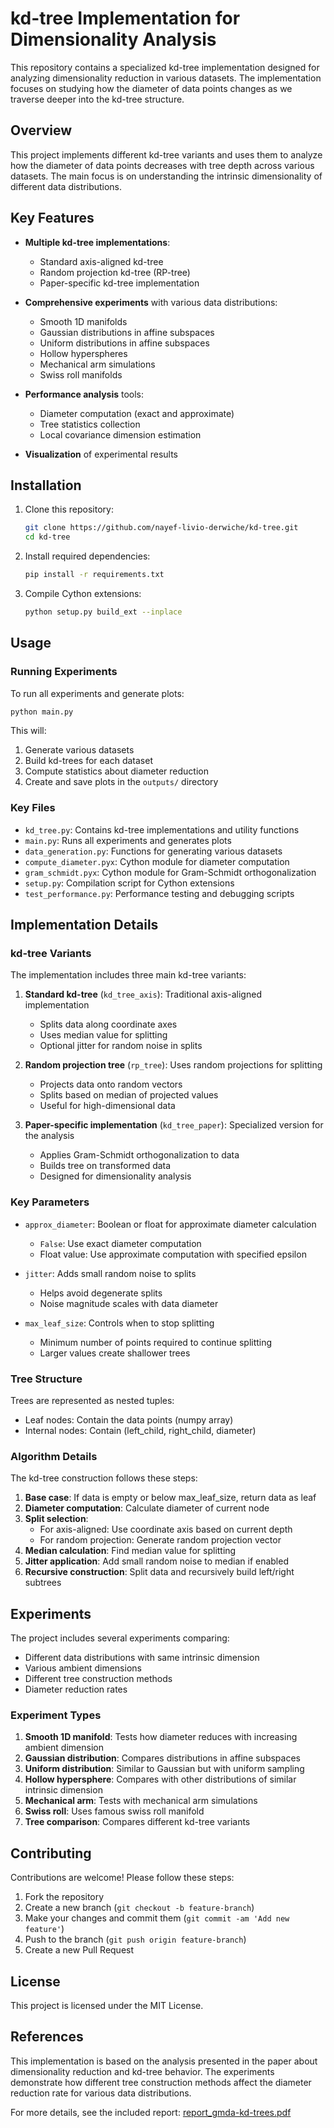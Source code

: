 # kd-tree Implementation for Dimensionality Analysis

This repository contains a specialized kd-tree implementation designed for analyzing dimensionality reduction in various datasets. The implementation focuses on studying how the diameter of data points changes as we traverse deeper into the kd-tree structure.

## Overview

This project implements different kd-tree variants and uses them to analyze how the diameter of data points decreases with tree depth across various datasets. The main focus is on understanding the intrinsic dimensionality of different data distributions.

## Key Features

- **Multiple kd-tree implementations**:
  - Standard axis-aligned kd-tree
  - Random projection kd-tree (RP-tree)
  - Paper-specific kd-tree implementation

- **Comprehensive experiments** with various data distributions:
  - Smooth 1D manifolds
  - Gaussian distributions in affine subspaces
  - Uniform distributions in affine subspaces
  - Hollow hyperspheres
  - Mechanical arm simulations
  - Swiss roll manifolds

- **Performance analysis** tools:
  - Diameter computation (exact and approximate)
  - Tree statistics collection
  - Local covariance dimension estimation

- **Visualization** of experimental results

## Installation

1. Clone this repository:
   ```bash
   git clone https://github.com/nayef-livio-derwiche/kd-tree.git
   cd kd-tree
   ```

2. Install required dependencies:
   ```bash
   pip install -r requirements.txt
   ```

3. Compile Cython extensions:
   ```bash
   python setup.py build_ext --inplace
   ```

## Usage

### Running Experiments

To run all experiments and generate plots:
```bash
python main.py
```

This will:
1. Generate various datasets
2. Build kd-trees for each dataset
3. Compute statistics about diameter reduction
4. Create and save plots in the `outputs/` directory

### Key Files

- `kd_tree.py`: Contains kd-tree implementations and utility functions
- `main.py`: Runs all experiments and generates plots
- `data_generation.py`: Functions for generating various datasets
- `compute_diameter.pyx`: Cython module for diameter computation
- `gram_schmidt.pyx`: Cython module for Gram-Schmidt orthogonalization
- `setup.py`: Compilation script for Cython extensions
- `test_performance.py`: Performance testing and debugging scripts

## Implementation Details

### kd-tree Variants

The implementation includes three main kd-tree variants:

1. **Standard kd-tree** (`kd_tree_axis`): Traditional axis-aligned implementation
   - Splits data along coordinate axes
   - Uses median value for splitting
   - Optional jitter for random noise in splits

2. **Random projection tree** (`rp_tree`): Uses random projections for splitting
   - Projects data onto random vectors
   - Splits based on median of projected values
   - Useful for high-dimensional data

3. **Paper-specific implementation** (`kd_tree_paper`): Specialized version for the analysis
   - Applies Gram-Schmidt orthogonalization to data
   - Builds tree on transformed data
   - Designed for dimensionality analysis

### Key Parameters

- `approx_diameter`: Boolean or float for approximate diameter calculation
  - `False`: Use exact diameter computation
  - Float value: Use approximate computation with specified epsilon

- `jitter`: Adds small random noise to splits
  - Helps avoid degenerate splits
  - Noise magnitude scales with data diameter

- `max_leaf_size`: Controls when to stop splitting
  - Minimum number of points required to continue splitting
  - Larger values create shallower trees

### Tree Structure

Trees are represented as nested tuples:
- Leaf nodes: Contain the data points (numpy array)
- Internal nodes: Contain (left_child, right_child, diameter)

### Algorithm Details

The kd-tree construction follows these steps:

1. **Base case**: If data is empty or below max_leaf_size, return data as leaf
2. **Diameter computation**: Calculate diameter of current node
3. **Split selection**: 
   - For axis-aligned: Use coordinate axis based on current depth
   - For random projection: Generate random projection vector
4. **Median calculation**: Find median value for splitting
5. **Jitter application**: Add small random noise to median if enabled
6. **Recursive construction**: Split data and recursively build left/right subtrees

## Experiments

The project includes several experiments comparing:
- Different data distributions with same intrinsic dimension
- Various ambient dimensions
- Different tree construction methods
- Diameter reduction rates

### Experiment Types

1. **Smooth 1D manifold**: Tests how diameter reduces with increasing ambient dimension
2. **Gaussian distribution**: Compares distributions in affine subspaces
3. **Uniform distribution**: Similar to Gaussian but with uniform sampling
4. **Hollow hypersphere**: Compares with other distributions of similar intrinsic dimension
5. **Mechanical arm**: Tests with mechanical arm simulations
6. **Swiss roll**: Uses famous swiss roll manifold
7. **Tree comparison**: Compares different kd-tree variants

## Contributing

Contributions are welcome! Please follow these steps:

1. Fork the repository
2. Create a new branch (`git checkout -b feature-branch`)
3. Make your changes and commit them (`git commit -am 'Add new feature'`)
4. Push to the branch (`git push origin feature-branch`)
5. Create a new Pull Request

## License

This project is licensed under the MIT License.

## References

This implementation is based on the analysis presented in the paper about dimensionality reduction and kd-tree behavior. The experiments demonstrate how different tree construction methods affect the diameter reduction rate for various data distributions.

For more details, see the included report: [report_gmda-kd-trees.pdf](report_gmda-kd-trees.pdf)